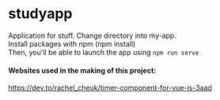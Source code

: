 # studyapp
Application for stuff.
Change directory into my-app.\
Install packages with npm (npm install)\
Then, you'll be able to launch the app using ```npm run serve```

#### Websites used in the making of this project:
https://dev.to/rachel_cheuk/timer-component-for-vue-js-3aad